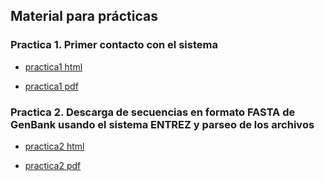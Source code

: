 ## Material para prácticas

### Practica 1. Primer contacto con el sistema

- [practica1 html](https://vinuesa.github.io/intro2phyloinfo/intro2linux/)

- [practica1 pdf](https://github.com/vinuesa/intro2phyloinfo/tree/master/docs/intro2linux/working_with_linux_commands.pdf)

### Practica 2. Descarga de secuencias en formato FASTA de GenBank usando el sistema ENTREZ y parseo de los archivos
- [practica2 html](https://vinuesa.github.io/intro2phyloinfo/practica2_parseo_fastas/)

- [practica2 pdf](https://github.com/vinuesa/intro2phyloinfo/tree/master/docs/practica2_parseo_fastas/ejercicio_parseo_fastas_ENTREZ.pdf)



